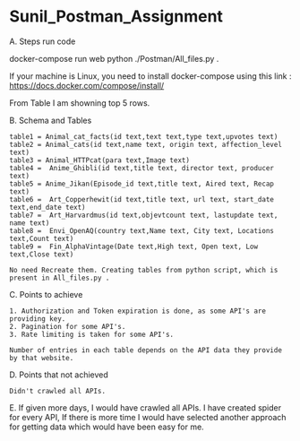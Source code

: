 # Sunil_Postman_Assignment

A. Steps run code

  docker-compose run web python ./Postman/All_files.py .
  
  If your machine is Linux, you need to install docker-compose using this link : https://docs.docker.com/compose/install/

From Table I am showning top 5 rows.

B. Schema and Tables 

	table1 = Animal_cat_facts(id text,text text,type text,upvotes text)
	table2 = Animal_cats(id text,name text, origin text, affection_level text)
	table3 = Animal_HTTPcat(para text,Image text)
	table4 =  Anime_Ghibli(id text,title text, director text, producer text)
	table5 = Anime_Jikan(Episode_id text,title text, Aired text, Recap text)
	table6 =  Art_Copperhewit(id text,title text, url text, start_date text,end_date text)
	table7 =  Art_Harvardmus(id text,objevtcount text, lastupdate text, name text)
	table8 =  Envi_OpenAQ(country text,Name text, City text, Locations text,Count text)
	table9 =  Fin_AlphaVintage(Date text,High text, Open text, Low text,Close text)

	No need Recreate them. Creating tables from python script, which is present in All_files.py .

C. Points to achieve

	1. Authorization and Token expiration is done, as some API's are providing key.
	2. Pagination for some API's.
	3. Rate limiting is taken for some API's.

	Number of entries in each table depends on the API data they provide by that website.

D. Points that not achieved

	Didn't crawled all APIs.

E.
	If given more days, I would have crawled all APIs. I have created spider for every API, If there is more time I would have selected another approach for getting data which would have been easy for me.
